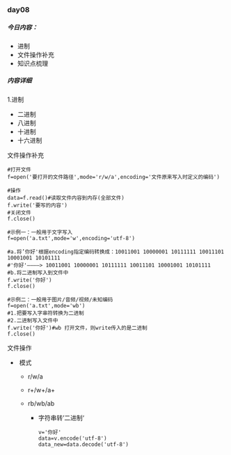 ### day08

##### 今日内容：

- 进制
- 文件操作补充
- 知识点梳理

##### 内容详细

1.进制

- 二进制
- 八进制
- 十进制
- 十六进制



文件操作补充

```
#打开文件
f=open('要打开的文件路径',mode='r/w/a',encoding='文件原来写入时定义的编码')

#操作
data=f.read()#读取文件内容到内存(全部文件)
f.write('要写的内容')
#关闭文件
f.close()
```



```
#示例一：一般用于文字写入
f=open('a.txt',mode='w',encoding='utf-8')

#a.将’你好'根据encoding指定编码转换成：10011001 10000001 10111111 10011101 10001001 10101111
#'你好'————> 10011001 10000001 10111111 10011101 10001001 10101111
#b.将二进制写入到文件中
f.write('你好')
f.close()

#示例二：一般用于图片/音频/视频/未知编码
f=open('a.txt',mode='wb')
#1.把要写入字串符转换为二进制
#2.二进制写入文件中
f.write('你好')#wb 打开文件，则write传入的是二进制
f.close()

```

文件操作

- ​	模式

  - r/w/a

  - r+/w+/a+

  - rb/wb/ab

    - 字符串转’二进制‘

      ```
      v='你好'
      data=v.encode('utf-8')
      data_new=data.decode('utf-8')
      ```

      